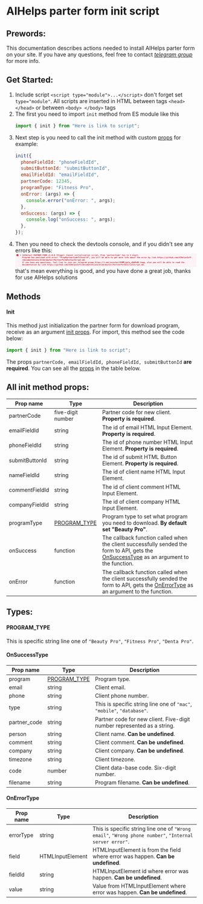 # AIHelps parter form init script

## Prewords:

This documentation describes actions needed to install AIHelps parter form on your site. If you have
any questions, feel free to contact _[telegram group](https://t.me/joinchat/EVNM_kgTp_iDmHv0Z-1npg)_
for more info.

## Get Started:

1. Include script `<script type="module">...</script>` don't forget set `type="module"`. All scripts
   are inserted in HTML between tags `<head> </head>` or between `<body> </body>` tags
2. The first you need to import `init` method from ES module like this
   ```js
   import { init } from "Here is link to script";
   ```
3. Next step is you need to call the init method with custom [props](#props) for example:
   ```js
   init({
     phoneFieldId: "phoneFieldId",
     submitButtonId: "submitButtonId",
     emailFieldId: "emailFieldId",
     partnerCode: 12345,
     programType: "Fitness Pro",
     onError: (args) => {
       console.error("onError: ", args);
     },
     onSuccess: (args) => {
       console.log("onSuccess: ", args);
     },
   });
   ```
4. Then you need to check the devtools console, and if you didn't see any errors like this: </br>
   <img src="https://raw.githubusercontent.com/AIHelpsSoft/documentations/master/images/partner_form_initial_script_img2.png" />
   that's mean everything is good, and you have done a great job, thanks for use AIHelps solutions

## Methods

#### Init

This method just initialization the partner form for download program, receive as an argument
[init props](#props). For import, this method see the code below:

```js
import { init } from "Here is link to script";
```

The props `partnerCode, emailFieldId, phoneFieldId, submitButtonId` **are required**. You can see
all the [props](#props) in the table below.

## All init method props: <a name="props"></a>

| Prop name      | Type                          | Description                                                                                                                                                  |
| -------------- | ----------------------------- | ------------------------------------------------------------------------------------------------------------------------------------------------------------ |
| partnerCode    | five-digit number             | Partner code for new client. **Property is required**.                                                                                                       |
| emailFieldId   | string                        | The id of email HTML Input Element. **Property is required**.                                                                                                |
| phoneFieldId   | string                        | The id of phone number HTML Input Element. **Property is required**.                                                                                         |
| submitButtonId | string                        | The id of submit HTML Button Element. **Property is required**.                                                                                              |
| nameFieldId    | string                        | The id of client name HTML Input Element.                                                                                                                    |
| commentFieldId | string                        | The id of client comment HTML Input Element.                                                                                                                 |
| companyFieldId | string                        | The id of client company HTML Input Element.                                                                                                                 |
| programType    | [PROGRAM_TYPE](#program_type) | Program type to set what program you need to download. **By default set "Beauty Pro"**.                                                                      |
| onSuccess      | function                      | The callback function called when the client successfully sended the form to API, gets the [OnSuccessType](#on_success_type) as an argument to the function. |
| onError        | function                      | The callback function called when the client successfully sended the form to API, gets the [OnErrorType](#on_error_type) as an argument to the function.     |

## Types:

#### PROGRAM_TYPE <a name="program_type"></a>

This is specific string line one of `"Beauty Pro"`, `"Fitness Pro"`, `"Denta Pro"`.

#### OnSuccessType <a name="on_success_type"></a>

| Prop name    | Type                          | Description                                                             |
| ------------ | ----------------------------- | ----------------------------------------------------------------------- |
| program      | [PROGRAM_TYPE](#program_type) | Program type.                                                           |
| email        | string                        | Client email.                                                           |
| phone        | string                        | Client phone number.                                                    |
| type         | string                        | This is specific string line one of `"mac"`, `"mobile"`, `"database"`.  |
| partner_code | string                        | Partner code for new client. Five-digit number represented as a string. |
| person       | string                        | Client name. **Can be undefined**.                                      |
| comment      | string                        | Client comment. **Can be undefined**.                                   |
| company      | string                        | Client company. **Can be undefined**.                                   |
| timezone     | string                        | Client timezone.                                                        |
| code         | number                        | Client data-base code. Six-digit number.                                |
| filename     | string                        | Program filename. **Can be undefined**.                                 |

#### OnErrorType <a name="on_error_type"></a>

| Prop name | Type             | Description                                                                                             |
| --------- | ---------------- | ------------------------------------------------------------------------------------------------------- |
| errorType | string           | This is specific string line one of `"Wrong email"`, `"Wrong phone number"`, `"Internal server error"`. |
| field     | HTMLInputElement | HTMLInputElement is from the field where error was happen. **Can be undefined**.                        |
| fieldId   | string           | HTMLInputElement id where error was happen. **Can be undefined**.                                       |
| value     | string           | Value from HTMLInputElement where error was happen. **Can be undefined**.                               |
